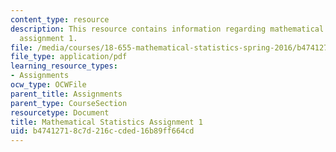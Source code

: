 ```yaml
---
content_type: resource
description: This resource contains information regarding mathematical statistics,
  assignment 1.
file: /media/courses/18-655-mathematical-statistics-spring-2016/b47412718c7d216ccded16b89ff664cd_MIT18_655S16_ProblemSet_1.pdf
file_type: application/pdf
learning_resource_types:
- Assignments
ocw_type: OCWFile
parent_title: Assignments
parent_type: CourseSection
resourcetype: Document
title: Mathematical Statistics Assignment 1
uid: b4741271-8c7d-216c-cded-16b89ff664cd
---
```

